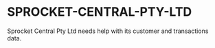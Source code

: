 # SPROCKET-CENTRAL-PTY-LTD
Sprocket Central Pty Ltd needs help with its customer and transactions data.
